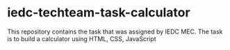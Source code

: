 # iedc-techteam-task-calculator
This repository contains the task that was assigned by IEDC MEC. The task is to build a calculator using HTML, CSS, JavaScript
